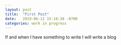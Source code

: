 ```yaml
---
layout: post
title:  "First Post"
date:   2019-06-12 15:16:38 -0700
categories: work in progress
---
```


If and when I have something to write I will write a blog
